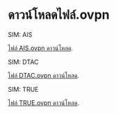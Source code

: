 # ดาวน์โหลดไฟล์.ovpn


  <head>
  </head>
  <body>
    <footer>
      <p>SIM: AIS</p>
      <p><a href="https://github.com/ADTCOM/ADTCOM.githup.io/raw/main/AIS.ovpn.zip">ไฟล์ AIS.ovpn ดาวน์โหลด</a>.</p>
    </footer>
  </body>


<head>
  </head>
  <body>
    <footer>
      <p>SIM: DTAC</p>
      <p><a href="https://github.com/ADTCOM/file-config/raw/main/DTAC%20ovpn.zip">ไฟล์ DTAC.ovpn ดาวน์โหลด</a>.</p>
    </footer>
  </body>


<head>
  </head>
  <body>
    <footer>
      <p>SIM: TRUE</p>
      <p><a href="https://github.com/ADTCOM/ADTCOM.githup.io/raw/main/TRUE.ovpn.zip">ไฟล์ TRUE.ovpn ดาวน์โหลด</a>.</p>
    </footer>
  </body>

